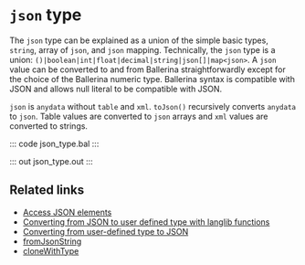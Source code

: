 # `json` type

The `json` type can be explained as a union of the simple basic types, `string`, array of `json`, and `json` mapping. Technically, the `json` type is a union: `()|boolean|int|float|decimal|string|json[]|map<json>`. A `json` value can be converted to and from Ballerina straightforwardly except for the choice of the Ballerina numeric type. Ballerina syntax is compatible with JSON and allows null literal to be compatible with JSON.

`json` is `anydata` without `table` and `xml`. `toJson()` recursively converts `anydata` to `json`. Table values are converted to `json` arrays and `xml` values are converted to strings.

::: code json_type.bal :::

::: out json_type.out :::

## Related links
- [Access JSON elements](/learn/by-example/access-json-elements/)
- [Converting from JSON to user defined type with langlib functions](/learn/by-example/converting-from-json-to-user-defined-type-with-langlib-functions/)
- [Converting from user-defined type to JSON](/learn/by-example/converting-from-user-defined-type-to-json/)
- [fromJsonString](https://lib.ballerina.io/ballerina/lang.value/0.0.0#fromJsonString)
- [cloneWithType](https://lib.ballerina.io/ballerina/lang.value/0.0.0#cloneWithType)